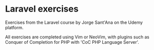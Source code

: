 # Laravel exercises

Exercises from the Laravel course by Jorge Sant'Ana on the Udemy platform.

All exercises are completed using Vim or NeoVim, with plugins such as Conquer of Completion for PHP with 'CoC PHP Language Server'.